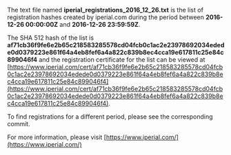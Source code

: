 The text file named **iperial_registrations_2016_12_26.txt** is the list of registration hashes created by iperial.com during the period between **2016-12-26 00:00:00Z** and **2016-12-26 23:59:59Z**.

The SHA 512 hash of the list is **af71cb36f9fe6e2b65c218583285578cd04fcb0c1ac2e23978692034edede0d0379223e861f64a4eb8fef6a4a822c839b8ec4cca19e617811c25e84c899046f4** and the registration certificate for the list can be viewed at [https://www.iperial.com/cert/af71cb36f9fe6e2b65c218583285578cd04fcb0c1ac2e23978692034edede0d0379223e861f64a4eb8fef6a4a822c839b8ec4cca19e617811c25e84c899046f4](https://www.iperial.com/cert/af71cb36f9fe6e2b65c218583285578cd04fcb0c1ac2e23978692034edede0d0379223e861f64a4eb8fef6a4a822c839b8ec4cca19e617811c25e84c899046f4).

To find registrations for a different period, please see the corresponding commit.

For more information, please visit [https://www.iperial.com/](https://www.iperial.com/)
